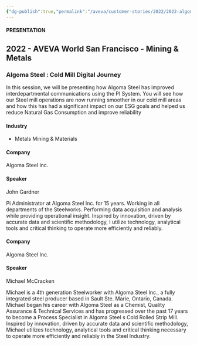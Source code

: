 ```yaml
---
{"dg-publish":true,"permalink":"/aveva/customer-stories/2022/2022-algoma-steel-inc-algoma-steel-cold-mill-digital-journey/"}
---
```


#### PRESENTATION

## 2022 - AVEVA World San Francisco - Mining & Metals

### Algoma Steel : Cold Mill Digital Journey

In this session, we will be presenting how Algoma Steel has improved interdepartmental communications using the PI System. You will see how our Steel mill operations are now running smoother in our cold mill areas and how this has had a significant impact on our ESG goals and helped us reduce Natural Gas Consumption and improve reliability

#### Industry

- Metals Mining & Materials

#### Company

Algoma Steel inc.

#### Speaker

John Gardner

Pi Administrator at Algoma Steel Inc. for 15 years. Working in all departments of the Steelworks. Performing data acquisition and analysis while providing operational insight. Inspired by innovation, driven by accurate data and scientific methodology, I utilize technology, analytical tools and critical thinking to operate more efficiently and reliably.

#### Company

Algoma Steel Inc.

#### Speaker

Michael McCracken

Michael is a 4th generation Steelworker with Algoma Steel Inc., a fully integrated steel producer based in Sault Ste. Marie, Ontario, Canada. Michael began his career with Algoma Steel as a Chemist, Quality Assurance & Technical Services and has progressed over the past 17 years to become a Process Specialist in Algoma Steel s Cold Rolled Strip Mill. Inspired by innovation, driven by accurate data and scientific methodology, Michael utilizes technology, analytical tools and critical thinking necessary to operate more efficiently and reliably in the Steel Industry.
